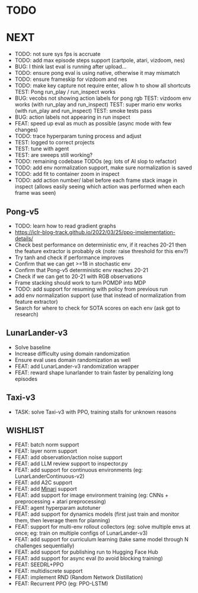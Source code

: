# TODO

# NEXT

- TODO: not sure sys fps is accruate
- TODO: add max episode steps support (cartpole, atari, vizdoom, nes)
- BUG: I think last eval is running after upload...
- TODO: ensure pong eval is using native, otherwise it may mismatch
- TODO: ensure frameskip for vizdoom and nes
- TODO: make key capture not require enter, allow h to show all shortcuts
TEST: Pong run_play / run_inspect works
- BUG: vecobs not showing action labels for pong rgb
TEST: vizdoom env works (with run_play and run_inspect)
TEST: super mario env works (with run_play and run_inspect)
TEST: smoke tests pass
- BUG: action labels not appearing in run inspect
- FEAT: speed up eval as much as possible (async mode with few changes)
- TODO: trace hyperparam tuning process and adjust
- TEST: logged to correct projects
- TEST: tune with agent
- TEST: are sweeps still working?
- TODO: remaining codebase TODOs (eg: lots of AI slop to refactor)
- TODO: add env normalization support, make sure normalization is saved
- TODO: add fit to container zoom in inspect
- TODO: add action number/ label before each frame stack image in inspect (allows easily seeing which action was performed when each frame was seen)

## Pong-v5

- TODO: learn how to read gradient graphs
- https://iclr-blog-track.github.io/2022/03/25/ppo-implementation-details/
- Check best performance on deterministic env, if it reaches 20-21 then the feature extractor is probably ok (note: raise threshold for this env?)
- Try tanh and check if performance improves
- Confirm that we can get >=18 in stochastic env
- Confirm that Pong-v5 deterministic env reaches 20-21
- Check if we can get to 20-21 with RGB observations
- Frame stacking should work to turn POMDP into MDP
- TODO: add support for resuming with policy from previous run
- add env normalization support (use that instead of normalization from feature extractor)
- Search for where to check for SOTA scores on each env (ask gpt to research)

## LunarLander-v3

- Solve baseline
- Increase difficulty using domain randomization
- Ensure eval uses domain randomization as well
- FEAT: add LunarLander-v3 randomization wrapper
- FEAT: reward shape lunarlander to train faster by penalizing long episodes


## Taxi-v3

- TASK: solve Taxi-v3 with PPO, training stalls for unknown reasons

## WISHLIST

- FEAT: batch norm support
- FEAT: layer norm support
- FEAT: add observation/action noise support
- FEAT: add LLM review support to inspector.py
- FEAT: add support for continuous environments (eg: LunarLanderContinuous-v2)
- FEAT: add A2C support
- FEAT: add [Minari](https://minari.farama.org/) support
- FEAT: add support for image environment training (eg: CNNs + preprocessing + atari preprocessing)
- FEAT: agent hyperparam autotuner
- FEAT: add support for dynamics models (first just train and monitor them, then leverage them for planning)
- FEAT: support for multi-env rollout collectors (eg: solve multiple envs at once; eg: train on multiple configs of LunarLander-v3)
- FEAT: add support for curriculum learning (take same model through N challenges sequentially)
- FEAT: add support for publishing run to Hugging Face Hub
- FEAT: add support for async eval (to avoid blocking training)
- FEAT: SEEDRL+PPO
- FEAT: multidiscrete support
- FEAT: implement RND (Random Network Distillation)
- FEAT: Recurrent PPO (eg: PPO-LSTM)